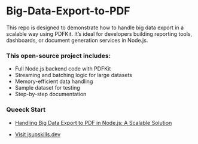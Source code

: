 # Big-Data-Export-to-PDF
This repo is designed to demonstrate how to handle big data export in a scalable way using PDFKit. It’s ideal for developers building reporting tools, dashboards, or document generation services in Node.js.

### This open-source project includes:

- Full Node.js backend code with PDFKit
- Streaming and batching logic for large datasets
- Memory-efficient data handling
- Sample dataset for testing
- Step-by-step documentation

### Queeck Start

- [Handling Big Data Export to PDF in Node.js: A Scalable Solution](https://jsupskills.dev/big-data-export-to-pdf-in-node-js/)

- [Visit jsupskills.dev](https://jsupskills.dev)



